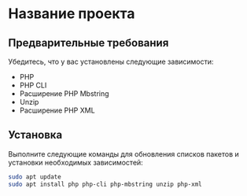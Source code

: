 # Название проекта

## Предварительные требования

Убедитесь, что у вас установлены следующие зависимости:

- PHP
- PHP CLI
- Расширение PHP Mbstring
- Unzip
- Расширение PHP XML

## Установка

Выполните следующие команды для обновления списков пакетов и установки необходимых зависимостей:

```bash
sudo apt update
sudo apt install php php-cli php-mbstring unzip php-xml

